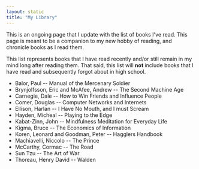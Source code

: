 ```yaml
---
layout: static
title: "My Library"
---
```


This is an ongoing page that I update with the list of books I've read.
This page is meant to be a companion to my new hobby of reading, and chronicle books as I read them.

This list represents books that I have read recently and/or still remain in my mind long after reading them.
That said, this list will **not** include books that I have read and subsequently forgot about in high school.

- Balor, Paul -- Manual of the Mercenary Soldier
- Brynjolfsson, Eric and McAfee, Andrew -- The Second Machine Age
- Carnegie, Dale -- How to Win Friends and Influence People
- Comer, Douglas -- Computer Networks and Internets
- Ellison, Harlan -- I Have No Mouth, and I must Scream
- Hayden, Micheal -- Playing to the Edge
- Kabat-Zinn, John -- Mindfulness Meditation for Everyday Life
- Kigma, Bruce -- The Economics of Information
- Koren, Leonard and Goodman, Peter -- Hagglers Handbook
- Machiavelli, Niccolo -- The Prince
- McCarthy, Cormac -- The Road
- Sun Tzu -- The Art of War
- Thoreau, Henry David -- Walden
